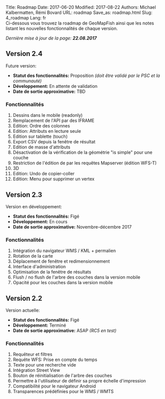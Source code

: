 Title: Roadmap
Date: 2017-06-20
Modified: 2017-08-22
Authors: Michael Kalbermatten, Rémi Bovard
URL: roadmap
Save_as: roadmap.html
Slug: 4_roadmap
Lang: fr
<br />
Ci-dessous vous trouvez la roadmap de GeoMapFish ainsi que les notes listant les nouvelles fonctionnalités de chaque version.

*Dernière mise à jour de la page: **22.08.2017***

## Version 2.4

Future version:

* **Statut des fonctionnalités:** Proposition *(doit être validé par le PSC et la communauté)*
* **Développement:** En attente de validation
* **Date de sortie approximative:** TBD

### Fonctionnalités

1.  Dessins dans le mobile (readonly)
2.  Remplacement de l'API par des IFRAME
3.  Edition: Ordre des colonnes
4.  Edition: Attributs en lecture seule
5.  Edition sur tablette (touch)
6.  Export CSV depuis la fenêtre de résultat
7.  Edition de masse d'attributs
8.  Désactivation de la vérification de la géométrie "is simple" pour une couche
9.  Restriction de l'édition de par les requêtes Mapserver (édition WFS-T)
10. 3D
11. Edition: Undo de copier-coller
12. Edition: Menu pour supprimer un vertex

## Version 2.3

Version en développement:

* **Statut des fonctionnalités:** Figé
* **Développement:** En cours
* **Date de sortie approximative:** Novembre-décembre 2017

### Fonctionnalités

1. Intégration du navigateur WMS / KML + permalien
2. Rotation de la carte
3. Déplacement de fenêtre et redimensionnement
4. Interface d'administration
5. Optimisation de la fenêtre de résultats
6. Flush / no flush de l'arbre des couches dans la version mobile
7. Opacité pour les couches dans la version mobile

## Version 2.2

Version actuelle:

* **Statut des fonctionnalités:** Figé
* **Développement:** Terminé
* **Date de sortie approximative:** ASAP *(RC5 en test)*

### Fonctionnalités

1. Requêteur et filtres
2. Requête WFS: Prise en compte du temps
3. Texte pour une recherche vide
4. Intégration Street View
5. Bouton de réinitialisation de l'arbre des couches
6. Permettre à l'utilisateur de définir sa propre échelle d'impression
7. Compatibilité pour le navigateur Android
8. Transparences prédéfinies pour le WMS / WMTS
